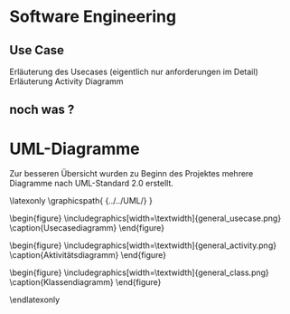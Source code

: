# Software Engineering
## Use Case
Erläuterung des Usecases (eigentlich nur anforderungen im Detail)
Erläuterung Activity Diagramm

## noch was ?

# UML-Diagramme
Zur besseren Übersicht wurden zu Beginn des Projektes mehrere Diagramme nach UML-Standard 2.0 erstellt.

\latexonly
\graphicspath{ {../../UML/} }

\begin{figure}
\includegraphics[width=\textwidth]{general_usecase.png}
\caption{Usecasediagramm}
\end{figure}

\begin{figure}
\includegraphics[width=\textwidth]{general_activity.png}
\caption{Aktivitätsdiagramm}
\end{figure}

\begin{figure}
\includegraphics[width=\textwidth]{general_class.png}
\caption{Klassendiagramm}
\end{figure}

\endlatexonly
